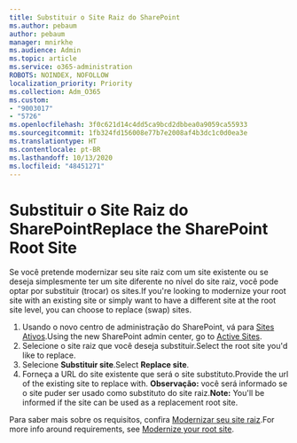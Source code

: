 ```yaml
---
title: Substituir o Site Raiz do SharePoint
ms.author: pebaum
author: pebaum
manager: mnirkhe
ms.audience: Admin
ms.topic: article
ms.service: o365-administration
ROBOTS: NOINDEX, NOFOLLOW
localization_priority: Priority
ms.collection: Adm_O365
ms.custom:
- "9003017"
- "5726"
ms.openlocfilehash: 3f0c621d14c4dd5ca9bcd2dbbea0a9059ca55933
ms.sourcegitcommit: 1fb324fd156008e77b7e2008af4b3dc1c0d0ea3e
ms.translationtype: HT
ms.contentlocale: pt-BR
ms.lasthandoff: 10/13/2020
ms.locfileid: "48451271"
---
```

# <a name="replace-the-sharepoint-root-site"></a><span data-ttu-id="9df1c-102">Substituir o Site Raiz do SharePoint</span><span class="sxs-lookup"><span data-stu-id="9df1c-102">Replace the SharePoint Root Site</span></span>
<span data-ttu-id="9df1c-103">Se você pretende modernizar seu site raiz com um site existente ou se deseja simplesmente ter um site diferente no nível do site raiz, você pode optar por substituir (trocar) os sites.</span><span class="sxs-lookup"><span data-stu-id="9df1c-103">If you're looking to modernize your root site with an existing site or simply want to have a different site at the root site level, you can choose to replace (swap) sites.</span></span>

1. <span data-ttu-id="9df1c-104">Usando o novo centro de administração do SharePoint, vá para [Sites Ativos](https://admin.microsoft.com/sharepoint?page=siteManagement&modern=true).</span><span class="sxs-lookup"><span data-stu-id="9df1c-104">Using the new SharePoint admin center, go to [Active Sites](https://admin.microsoft.com/sharepoint?page=siteManagement&modern=true).</span></span>
2. <span data-ttu-id="9df1c-105">Selecione o site raiz que você deseja substituir.</span><span class="sxs-lookup"><span data-stu-id="9df1c-105">Select the root site you'd like to replace.</span></span>
3. <span data-ttu-id="9df1c-106">Selecione **Substituir site**.</span><span class="sxs-lookup"><span data-stu-id="9df1c-106">Select **Replace site**.</span></span>
4. <span data-ttu-id="9df1c-107">Forneça a URL do site existente que será o site substituto.</span><span class="sxs-lookup"><span data-stu-id="9df1c-107">Provide the url of the existing site to replace with.</span></span> <span data-ttu-id="9df1c-108">**Observação:** você será informado se o site puder ser usado como substituto do site raiz.</span><span class="sxs-lookup"><span data-stu-id="9df1c-108">**Note:** You'll be informed if the site can be used as a replacement root site.</span></span>

<span data-ttu-id="9df1c-109">Para saber mais sobre os requisitos, confira [Modernizar seu site raiz](https://docs.microsoft.com/sharepoint/modern-root-site).</span><span class="sxs-lookup"><span data-stu-id="9df1c-109">For more info around requirements, see [Modernize your root site](https://docs.microsoft.com/sharepoint/modern-root-site).</span></span>

